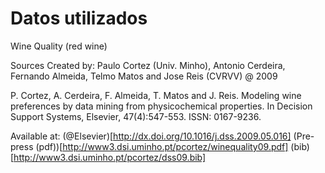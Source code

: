 # Datos utilizados

Wine Quality (red wine)

Sources
Created by: Paulo Cortez (Univ. Minho), Antonio Cerdeira, Fernando Almeida, Telmo Matos and Jose Reis (CVRVV) @ 2009

P. Cortez, A. Cerdeira, F. Almeida, T. Matos and J. Reis. 
Modeling wine preferences by data mining from physicochemical properties.
In Decision Support Systems, Elsevier, 47(4):547-553. ISSN: 0167-9236.

Available at: (@Elsevier)[http://dx.doi.org/10.1016/j.dss.2009.05.016]
              (Pre-press (pdf))[http://www3.dsi.uminho.pt/pcortez/winequality09.pdf]
              (bib)[http://www3.dsi.uminho.pt/pcortez/dss09.bib]

